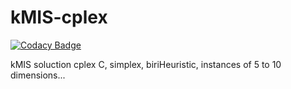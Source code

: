 # kMIS-cplex

[![Codacy Badge](https://api.codacy.com/project/badge/Grade/95c67f521b5d48a18da7f5bd1eccade8)](https://app.codacy.com/app/irahel/kMIS-cplex?utm_source=github.com&utm_medium=referral&utm_content=irahel/kMIS-cplex&utm_campaign=Badge_Grade_Settings)

kMIS soluction cplex C, simplex, biriHeuristic, instances of 5 to 10 dimensions...
